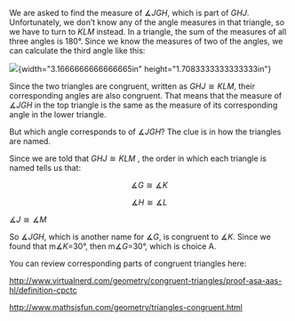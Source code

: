 We are asked to find the measure of
$\measuredangle JGH$, which is part of $GHJ$. Unfortunately, we don’t
know any of the angle measures in that triangle, so we have to turn to
$KLM$ instead. In a triangle, the sum of the measures of all three
angles is 180°. Since we know the measures of two of the angles, we can
calculate the third angle like this:

![](media/image8.png){width="3.1666666666666665in"
height="1.7083333333333333in"}

Since the two triangles are congruent, written as $GHJ \cong KLM$, their
corresponding angles are also congruent. That means that the measure of
$\measuredangle JGH$ in the top triangle is the same as the measure of
its corresponding angle in the lower triangle.

But which angle corresponds to of $\measuredangle JGH$? The clue is in
how the triangles are named.

Since we are told that $GHJ \cong KLM$ , the order in which each
triangle is named tells us that:

$$\measuredangle G \cong \measuredangle K$$

$$\measuredangle H \cong \measuredangle L$$

$\measuredangle J \cong \measuredangle M$

So $\measuredangle JGH$, which is another name for $\measuredangle G$,
is congruent to $\measuredangle K$. Since we found that
m$\measuredangle K$=30°, then m$\measuredangle G$=30°, which is choice
A.

You can review corresponding parts of congruent triangles here:

<http://www.virtualnerd.com/geometry/congruent-triangles/proof-asa-aas-hl/definition-cpctc>

<http://www.mathsisfun.com/geometry/triangles-congruent.html>
